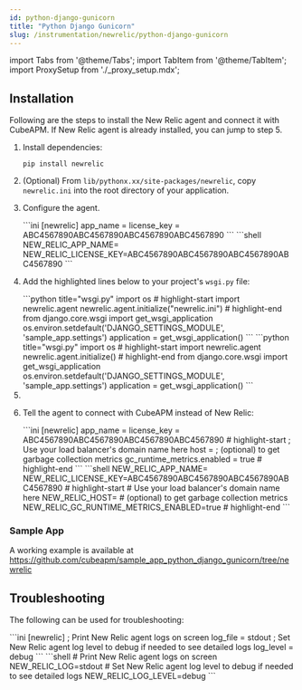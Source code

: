 ```yaml
---
id: python-django-gunicorn
title: "Python Django Gunicorn"
slug: /instrumentation/newrelic/python-django-gunicorn
---
```


import Tabs from '@theme/Tabs';
import TabItem from '@theme/TabItem';
import ProxySetup from './\_proxy_setup.mdx';

## Installation

Following are the steps to install the New Relic agent and connect it with CubeAPM. If New Relic agent is already installed, you can jump to step 5.

1. Install dependencies:

   ```shell
   pip install newrelic
   ```

1. (Optional) From `lib/pythonx.xx/site-packages/newrelic`, copy `newrelic.ini` into the root directory of your application.

1. Configure the agent.

   <Tabs>
      <TabItem value="file" label="newrelic.ini">
         ```ini
         [newrelic]
         app_name = <app_name>
         license_key = ABC4567890ABC4567890ABC4567890ABC4567890
         ```
      </TabItem>
      <TabItem value="env" label="Environment Variables">
         ```shell
         NEW_RELIC_APP_NAME=<app_name>
         NEW_RELIC_LICENSE_KEY=ABC4567890ABC4567890ABC4567890ABC4567890
         ```
      </TabItem>
   </Tabs>

1. Add the highlighted lines below to your project's `wsgi.py` file:

   <Tabs>
      <TabItem value="file" label="newrelic.ini">
         ```python title="wsgi.py"
         import os
         # highlight-start
         import newrelic.agent
         newrelic.agent.initialize("newrelic.ini")
         # highlight-end
         from django.core.wsgi import get_wsgi_application
         os.environ.setdefault('DJANGO_SETTINGS_MODULE', 'sample_app.settings')
         application = get_wsgi_application()
         ```
      </TabItem>
      <TabItem value="env" label="Environment Variables">
         ```python title="wsgi.py"
         import os
         # highlight-start
         import newrelic.agent
         newrelic.agent.initialize()
         # highlight-end
         from django.core.wsgi import get_wsgi_application
         os.environ.setdefault('DJANGO_SETTINGS_MODULE', 'sample_app.settings')
         application = get_wsgi_application()
         ```
      </TabItem>
   </Tabs>

1. <ProxySetup />

1. Tell the agent to connect with CubeAPM instead of New Relic:

   <Tabs>
      <TabItem value="file" label="newrelic.ini">
         ```ini
         [newrelic]
         app_name = <app_name>
         license_key = ABC4567890ABC4567890ABC4567890ABC4567890
         # highlight-start
         ; Use your load balancer's domain name here
         host = <cubeapm-newrelic.yourdomain.com>
         ; (optional) to get garbage collection metrics
         gc_runtime_metrics.enabled = true
         # highlight-end
         ```
      </TabItem>
      <TabItem value="env" label="Environment Variables">
         ```shell
         NEW_RELIC_APP_NAME=<app_name>
         NEW_RELIC_LICENSE_KEY=ABC4567890ABC4567890ABC4567890ABC4567890
         # highlight-start
         # Use your load balancer's domain name here
         NEW_RELIC_HOST=<cubeapm-newrelic.yourdomain.com>
         # (optional) to get garbage collection metrics
         NEW_RELIC_GC_RUNTIME_METRICS_ENABLED=true
         # highlight-end
         ```
      </TabItem>
   </Tabs>

### Sample App

A working example is available at https://github.com/cubeapm/sample_app_python_django_gunicorn/tree/newrelic

## Troubleshooting

The following can be used for troubleshooting:

<Tabs>
   <TabItem value="file" label="newrelic.ini">
      ```ini
      [newrelic]
      ; Print New Relic agent logs on screen
      log_file = stdout
      ; Set New Relic agent log level to debug if needed to see detailed logs
      log_level = debug
      ```
   </TabItem>
   <TabItem value="env" label="Environment Variables">
      ```shell
      # Print New Relic agent logs on screen
      NEW_RELIC_LOG=stdout
      # Set New Relic agent log level to debug if needed to see detailed logs
      NEW_RELIC_LOG_LEVEL=debug
      ```
   </TabItem>
</Tabs>
